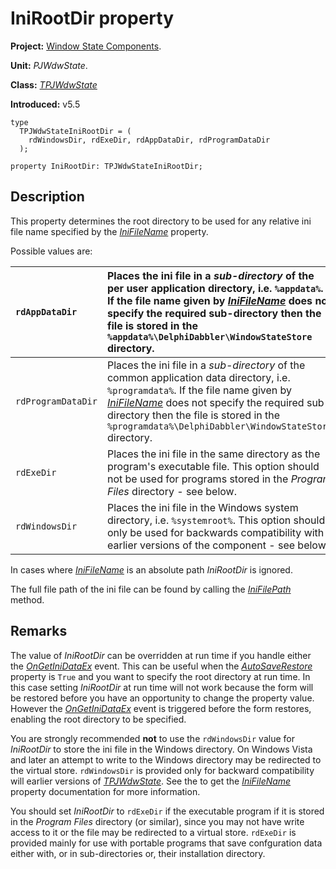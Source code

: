 <a href='Hidden comment: 
$Rev$
$Date$
'></a>

# IniRootDir property #

**Project:** [Window State Components](WindowStateComponents.md).

**Unit:** _PJWdwState_.

**Class:** _[TPJWdwState](TPJWdwState.md)_

**Introduced:** v5.5

```
type
  TPJWdwStateIniRootDir = (
    rdWindowsDir, rdExeDir, rdAppDataDir, rdProgramDataDir
  );

property IniRootDir: TPJWdwStateIniRootDir;
```

## Description ##

This property determines the root directory to be used for any relative ini file name specified by the _[IniFileName](TPJWdwStateIniFileName.md)_ property.

Possible values are:

| `rdAppDataDir` | Places the ini file in a _sub-directory_ of the per user application directory, i.e. `%appdata%`. If the file name given by _[IniFileName](TPJWdwStateIniFileName.md)_ does not specify the required sub-directory then the file is stored in the `%appdata%\DelphiDabbler\WindowStateStore` directory. |
|:---------------|:--------------------------------------------------------------------------------------------------------------------------------------------------------------------------------------------------------------------------------------------------------------------------------------------------------|
| `rdProgramDataDir` | Places the ini file in a _sub-directory_ of the common application data directory, i.e. `%programdata%`. If the file name given by _[IniFileName](TPJWdwStateIniFileName.md)_ does not specify the required sub-directory then the file is stored in the `%programdata%\DelphiDabbler\WindowStateStore` directory. |
| `rdExeDir` | Places the ini file in the same directory as the program's executable file. This option should not be used for programs stored in the _Program Files_ directory - see below. |
| `rdWindowsDir` | Places the ini file in the Windows system directory, i.e. `%systemroot%`. This option should only be used for backwards compatibility with earlier versions of the component - see below. |


In cases where _[IniFileName](TPJWdwStateIniFileName.md)_ is an absolute path _IniRootDir_ is ignored.

The full file path of the ini file can be found by calling the _[IniFilePath](TPJWdwStateIniFilePath.md)_ method.

## Remarks ##

The value of _IniRootDir_ can be overridden at run time if you handle either the _[OnGetIniDataEx](TPJWdwStateOnGetIniDataEx.md)_ event. This can be useful when the _[AutoSaveRestore](TPJCustomWdwStateAutoSaveRestore.md)_ property is `True` and you want to specify the root directory at run time. In this case setting _IniRootDir_ at run time will not work because the form will be restored before you have an opportunity to change the property value. However the _[OnGetIniDataEx](TPJWdwStateOnGetIniDataEx.md)_ event is triggered before the form restores, enabling the root directory to be specified.

You are strongly recommended **not** to use the `rdWindowsDir` value for _IniRootDir_ to store the ini file in the Windows directory. On Windows Vista and later an attempt to write to the Windows directory may be redirected to the virtual store. `rdWindowsDir` is provided only for backward compatibility will earlier versions of _[TPJWdwState](TPJWdwState.md)_. See the to get the _[IniFileName](TPJWdwStateIniFileName.md)_ property documentation for more information.

You should set _IniRootDir_ to `rdExeDir` if the executable program if it is stored in the _Program Files_ directory (or similar), since you may not have write access to it or the file may be redirected to a virtual store. `rdExeDir` is provided mainly for use with portable programs that save confguration data either with, or in sub-directories or, their installation directory.